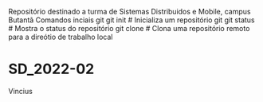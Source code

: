 Repositório destinado a turma de Sistemas Distribuidos e Mobile, campus Butantã
Comandos inciais git
git init # Inicializa um repositório git
git status # Mostra o status do repositório
git clone  # Clona uma repositório remoto para a direótio de trabalho local 
# SD_2022-02
Vincius
